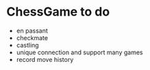 # ChessGame to do

* en passant
* checkmate
* castling
* unique connection and support many games
* record move history
